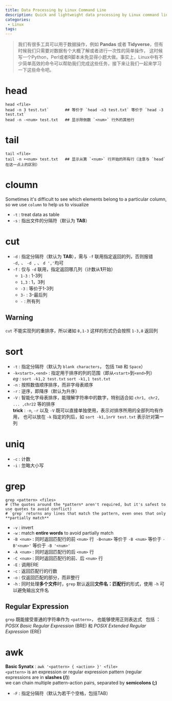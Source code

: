 ```yaml
---
title: Data Processing by Linux Command Line
description: Quick and lightweight data processing by Linux command line tools
categories:
 - Linux
tags:
---
```


> 我们有很多工具可以用于数据操作，例如 **Pandas** 或者 **Tidyverse**，但有时候我们只需要对数据有个大概了解或者进行一次性的简单操作，
这时候写一个Python，Perl或者R脚本未免显得小题大做。事实上，Linux中有不少简单高效的命令可以帮助我们完成这些任务，接下来让我们一起来学习
一下这些命令吧。

<!-- more -->

# head
```shell
head <file>
head -n 3 test.txt`       ## 等价于 `head -n3 test.txt` 等价于 `head -3 test.txt`  
head -n -<num> test.txt   ## 显示除倒数 `<num>` 行外的其他行
```

# tail
```shell 
tail <file>
tail -n +<num> test.txt   ## 显示从第 `<num>` 行开始的所有行（注意与 `head` 在这一点上的区别）
```

# cloumn
Sometimes it's difficult to see which elements belong to a particular column, 
so we use `column` to help us to visualize
* `-t` : treat data as table  
* `-s` : 指出文件的分隔符（默认为 **TAB**）  

# cut
* `-d` : 指定分隔符（默认为 **TAB**），需与 `-f` 联用指定返回的列，否则报错  
  `-d,` 、 `-d ,` 、 `d ','`均可
* `-f` : 仅与 `-d` 联用，指定返回哪几列（计数从**1**开始）  
  * `1-3` : 1-3列  
  * `1,3` : 1，3列  
  * `-3` : 等价于1-3列  
  * `3-` : 3-最后列  
  * `-` : 所有列

## Warning
`cut` 不能实现列的重排序，所以诸如 `8,1-3` 这样的形式仍会按照 `1-3,8` 返回列

# sort
* `-t` : 指定分隔符（默认为 `blank characters`， 包括 `TAB` 和 `Space`）  
* `-k<start>,<end>` : 指定用于排序的列的范围（即从`<start>`到`<end>`列）  
*eg :* `sort -k1,2 test.txt` `sort -k1,1 test.txt`  
* `-n` : 按照数值顺序排序，而非字母表顺序  
* `-r` : 逆序，即降序（默认为升序）  
* `-V` : 智能化字母表排序，能理解字符串中的数字，特别适合如 `chr1, chr2, ... ,chr22` 等的排序  
**trick** : `-n`, `-r` 以及 `-V` 既可以直接单独使用，表示对排序所用的全部列均有作用，
也可以放在 `-k` 指定的列后，如 `sort -k1,1nrV test.txt` 表示针对第一列

# uniq
* `-c` : 计数  
* `-i` : 忽略大小写  

# grep
```shell
grep <pattern> <files>
# (The quotes around the *pattern* aren't required, but it's safest to use quotes to avoid conflict)  
# `grep` returns any lines that match the pattern, even ones that only **partially match**
```  

* `-v` : invert  
* `-w` : match **entire words** to avoid partially match  
* `-B <num>` : 同时返回匹配行的前 `<num>` 行
  `-B<num>` 等价于 `-B <num>` 等价于 `-B'<num>'` 等价于 `-B '<num>'`  
* `-A <num>` : 同时返回匹配行的后 `<num>` 行  
* `-C <num>` : 同时返回匹配行的前、后 `<num>` 行  
* `-E` : 调用ERE  
* `-c` : 返回匹配行的行数  
* `-o` : 仅返回匹配的部分，而非整行  
* `-h` : 同时处理**多个文件**时，`grep` 默认返回**文件名：匹配行**的形式，使用 `-h` 可以避免输出文件名  

## Regular Expression
`grep` 既能接受普通的字符串作为 `<pattern>`， 也能够使用正则表达式  
包括 ：*POSIX Basic Regular Expression* (BRE) 和 *POSIX Extended Regular Expression* (ERE)

# awk
**Basic Synatx** : `awk '<pattern> { <action> }' <file>`  
`<pattern>` is an expression or regular expression pattern (regular expressions are in **slashes (/)**)  
we can chain multiple pattern-action pairs, separated by **semicolons (;)**  
  
* `-F` : 指定分隔符（默认为若干个空格，包括TAB）  
